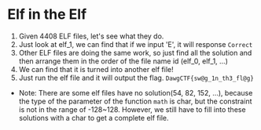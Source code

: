 # Elf in the Elf
1. Given 4408 ELF files, let's see what they do.
2. Just look at elf_1, we can find that if we input 'E', it will response `Correct`
3. Other ELF files are doing the same work, so just find all the solution and then arrange them in the order of the file name id (elf_0, elf_1, ...)
4. We can find that it is turned into another elf file!
5. Just run the elf file and it will output the flag.
`DawgCTF{sw@g_1n_th3_fl@g}`

* Note: There are some elf files have no solution(54, 82, 152, ...), because the type of the parameter of the function `math` is char, but the constraint is not in the range of -128~128. However, we still have to fill into these solutions with a char to get a complete elf file.

